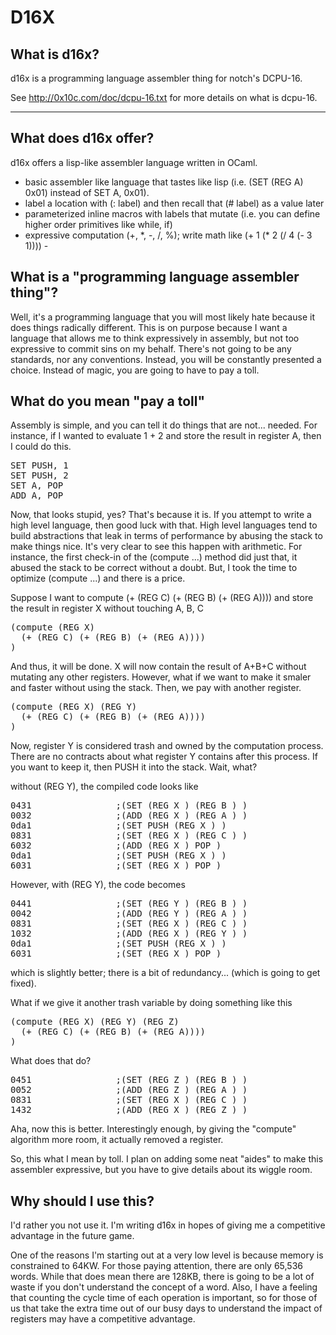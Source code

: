 # D16X #

## What is d16x? ##

d16x is a programming language assembler thing for notch's DCPU-16.

See
   http://0x10c.com/doc/dcpu-16.txt
for more details on what is dcpu-16.

-------------------------------------------------

## What does d16x offer? ##

d16x offers a lisp-like assembler language written in OCaml.

* basic assembler like language that tastes like lisp (i.e. (SET (REG A) 0x01) instead of SET A, 0x01).
* label a location with (: label) and then recall that (# label) as a value later
* parameterized inline macros with labels that mutate (i.e. you can define higher order primitives like while, if)
* expressive computation (+, \*, -, /, %); write math like (+ 1 (\* 2 (/ 4 (- 3 1))))
                                                                          - 
## What is a "programming language assembler thing"? ##

Well, it's a programming language that you will most likely hate because it does things radically different.
This is on purpose because I want a language that allows me to think expressively in assembly, but not too expressive to commit sins on my behalf. There's not going to be any standards, nor any conventions. Instead, you will be constantly presented a choice. Instead of magic, you are going to have to pay a toll.

## What do you mean "pay a toll" ##

Assembly is simple, and you can tell it do things that are not... needed. For instance, if I wanted to evaluate
1 + 2 and store the result in register A, then I could do this.

<pre>
SET PUSH, 1
SET PUSH, 2
SET A, POP
ADD A, POP
</pre>

Now, that looks stupid, yes? That's because it is. If you attempt to write a high level language, then good luck with that. High level languages tend to build abstractions that leak in terms of performance by abusing the stack to make things nice. It's very clear to see this happen with arithmetic. For instance, the first check-in of the (compute ...) method did just that, it abused the stack to be correct without a doubt. But, I took the time to optimize (compute ...) and there is a price.

Suppose I want to compute (+ (REG C) (+ (REG B) (+ (REG A)))) and store the result in register X without touching A, B, C

<pre>
(compute (REG X)
  (+ (REG C) (+ (REG B) (+ (REG A))))
)
</pre>

And thus, it will be done. X will now contain the result of A+B+C without mutating any other registers. However, what if we want to make it smaler and faster without using the stack. Then, we pay with another register.

<pre>
(compute (REG X) (REG Y)
  (+ (REG C) (+ (REG B) (+ (REG A))))
)
</pre>

Now, register Y is considered trash and owned by the computation process. 
There are no contracts about what register Y contains after this process.
If you want to keep it, then PUSH it into the stack. Wait, what?

without (REG Y), the compiled code looks like

<pre>
0431                ;(SET (REG X ) (REG B ) ) 
0032                ;(ADD (REG X ) (REG A ) ) 
0da1                ;(SET PUSH (REG X ) ) 
0831                ;(SET (REG X ) (REG C ) ) 
6032                ;(ADD (REG X ) POP ) 
0da1                ;(SET PUSH (REG X ) ) 
6031                ;(SET (REG X ) POP ) 
</pre>

However, with (REG Y), the code becomes

<pre>
0441                ;(SET (REG Y ) (REG B ) ) 
0042                ;(ADD (REG Y ) (REG A ) ) 
0831                ;(SET (REG X ) (REG C ) ) 
1032                ;(ADD (REG X ) (REG Y ) ) 
0da1                ;(SET PUSH (REG X ) ) 
6031                ;(SET (REG X ) POP ) 
</pre>

which is slightly better; there is a bit of redundancy... (which is going to get fixed).

What if we give it another trash variable by doing something like this

<pre>
(compute (REG X) (REG Y) (REG Z)
  (+ (REG C) (+ (REG B) (+ (REG A))))
)
</pre>

What does that do?

<pre>
0451                ;(SET (REG Z ) (REG B ) ) 
0052                ;(ADD (REG Z ) (REG A ) ) 
0831                ;(SET (REG X ) (REG C ) ) 
1432                ;(ADD (REG X ) (REG Z ) ) 
</pre>

Aha, now this is better. Interestingly enough, by giving the "compute" algorithm more room, it actually removed a register.

So, this what I mean by toll.
I plan on adding some neat "aides" to make this assembler expressive, but you have to give 
details about its wiggle room.

## Why should I use this? ##

I'd rather you not use it. I'm writing d16x in hopes of giving me a competitive advantage in the future game. 

One of the reasons I'm starting out at a very low level is because memory is constrained to 64KW. For those paying attention, there are only 65,536 words. While that does mean there are 128KB, there is going to be a lot of waste if you don't understand the concept of a word. Also, I have a feeling that counting the cycle time of each operation is important, so for those of us that take the extra time out of our busy days to understand the impact of registers may have a competitive advantage.
